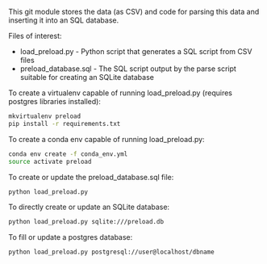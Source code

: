 This git module stores the data (as CSV) and code for parsing this data and inserting it
into an SQL database.

Files of interest:
* load_preload.py      - Python script that generates a SQL script from CSV files
* preload_database.sql - The SQL script output by the parse script suitable for creating an SQLite database

To create a virtualenv capable of running load_preload.py (requires postgres libraries installed):
```sh
mkvirtualenv preload
pip install -r requirements.txt
```

To create a conda env capable of running load_preload.py:
```sh
conda env create -f conda_env.yml
source activate preload
```

To create or update the preload_database.sql file:
```sh
python load_preload.py
```

To directly create or update an SQLite database:
```sh
python load_preload.py sqlite:///preload.db
```

To fill or update a postgres database:
```
python load_preload.py postgresql://user@localhost/dbname
```
